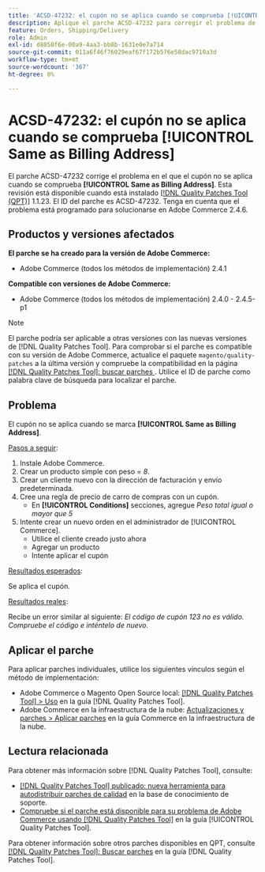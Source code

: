 ```yaml
---
title: 'ACSD-47232: el cupón no se aplica cuando se comprueba [!UICONTROL Same as Billing Address]'
description: Aplique el parche ACSD-47232 para corregir el problema de Adobe Commerce en el que el cupón no se aplica cuando se marca [!UICONTROL Same as Billing Address].
feature: Orders, Shipping/Delivery
role: Admin
exl-id: d8050f6e-00a9-4aa3-bb8b-1631e0e7a714
source-git-commit: 011a6f46f76029eaf67f172b576e58dac9710a3d
workflow-type: tm+mt
source-wordcount: '367'
ht-degree: 0%

---
```


# ACSD-47232: el cupón no se aplica cuando se comprueba [!UICONTROL Same as Billing Address]

El parche ACSD-47232 corrige el problema en el que el cupón no se aplica cuando se comprueba **[!UICONTROL Same as Billing Address]**. Esta revisión está disponible cuando está instalado [[!DNL Quality Patches Tool (QPT)]](https://experienceleague.adobe.com/en/docs/commerce-operations/tools/quality-patches-tool/quality-patches-tool-to-self-serve-quality-patches) 1.1.23. El ID del parche es ACSD-47232. Tenga en cuenta que el problema está programado para solucionarse en Adobe Commerce 2.4.6.

## Productos y versiones afectados

**El parche se ha creado para la versión de Adobe Commerce:**

* Adobe Commerce (todos los métodos de implementación) 2.4.1

**Compatible con versiones de Adobe Commerce:**

* Adobe Commerce (todos los métodos de implementación) 2.4.0 - 2.4.5-p1

>[!NOTE]
>
>El parche podría ser aplicable a otras versiones con las nuevas versiones de [!DNL Quality Patches Tool]. Para comprobar si el parche es compatible con su versión de Adobe Commerce, actualice el paquete `magento/quality-patches` a la última versión y compruebe la compatibilidad en la página [[!DNL Quality Patches Tool]: buscar parches ](https://experienceleague.adobe.com/tools/commerce-quality-patches/index.html). Utilice el ID de parche como palabra clave de búsqueda para localizar el parche.

## Problema

El cupón no se aplica cuando se marca **[!UICONTROL Same as Billing Address]**.

<u>Pasos a seguir</u>:

1. Instale Adobe Commerce.
1. Crear un producto simple con peso = *8*.
1. Crear un cliente nuevo con la dirección de facturación y envío predeterminada.
1. Cree una regla de precio de carro de compras con un cupón.
   * En **[!UICONTROL Conditions]** secciones, agregue *Peso total igual o mayor que 5*
1. Intente crear un nuevo orden en el administrador de [!UICONTROL Commerce].
   * Utilice el cliente creado justo ahora
   * Agregar un producto
   * Intente aplicar el cupón

<u>Resultados esperados</u>:

Se aplica el cupón.

<u>Resultados reales</u>:

Recibe un error similar al siguiente: *El código de cupón 123 no es válido. Compruebe el código e inténtelo de nuevo.*

## Aplicar el parche

Para aplicar parches individuales, utilice los siguientes vínculos según el método de implementación:

* Adobe Commerce o Magento Open Source local: [[!DNL Quality Patches Tool] > Uso](/help/tools/quality-patches-tool/usage.md) en la guía [!DNL Quality Patches Tool].
* Adobe Commerce en la infraestructura de la nube: [Actualizaciones y parches > Aplicar parches](https://experienceleague.adobe.com/docs/commerce-cloud-service/user-guide/develop/upgrade/apply-patches.html) en la guía Commerce en la infraestructura de la nube.

## Lectura relacionada

Para obtener más información sobre [!DNL Quality Patches Tool], consulte:

* [[!DNL Quality Patches Tool] publicado: nueva herramienta para autodistribuir parches de calidad](https://experienceleague.adobe.com/en/docs/commerce-operations/tools/quality-patches-tool/quality-patches-tool-to-self-serve-quality-patches) en la base de conocimiento de soporte.
* [Compruebe si el parche está disponible para su problema de Adobe Commerce usando [!DNL Quality Patches Tool]](/help/tools/quality-patches-tool/patches-available-in-qpt/check-patch-for-magento-issue-with-magento-quality-patches.md) en la guía [!UICONTROL Quality Patches Tool].


Para obtener información sobre otros parches disponibles en QPT, consulte [[!DNL Quality Patches Tool]: Buscar parches](https://experienceleague.adobe.com/tools/commerce-quality-patches/index.html) en la guía [!DNL Quality Patches Tool].

